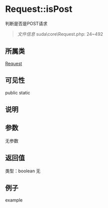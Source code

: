 # Request::isPost
判断是否是POST请求
> *文件信息* suda\core\Request.php: 24~492
## 所属类 

[Request](../Request.md)

## 可见性

  public  static
## 说明



## 参数

无参数

## 返回值
类型：boolean
无

## 例子

example